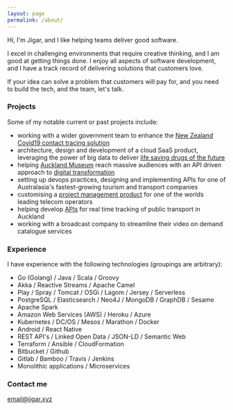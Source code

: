 ```yaml
---
layout: page
permalink: /about/
---
```


Hi, I'm Jigar, and I like helping teams deliver good software.

I excel in challenging environments that require creative thinking, and I am good at getting things done. I enjoy all 
aspects of software development, and I have a track record of delivering solutions that customers love.  

If your idea can solve a problem that customers will pay for, and you need to build the tech, and the team, let's talk.

### Projects

Some of my notable current or past projects include:
- working with a wider government team to enhance the [New Zealand Covid19 contact tracing solution](https://tracing.covid19.govt.nz/)
- architecture, design and development of a cloud SaaS product, leveraging the power of big data to deliver [life saving drugs of the future](https://www.geneious.com/biopharma/features/)
- helping [Auckland Museum](https://www.aucklandmuseum.com/) reach massive audiences with an API driven approach to [digital transformation](https://www.aucklandmuseum.com/discover/collections-online/our-data)
- setting up devops practices, designing and implementing APIs for one of Australasia's fastest-growing tourism and transport companies
- customising a [project management product](https://www.digite.com/) for one of the worlds leading telecom operators
- helping develop [APIs](https://dev-portal.at.govt.nz/) for real time tracking of public transport in Auckland
- working with a broadcast company to streamline their video on demand catalogue services

### Experience

I have experience with the following technologies (groupings are arbitrary):

- Go (Golang) / Java / Scala / Groovy
- Akka / Reactive Streams / Apache Camel
- Play / Spray / Tomcat / OSGi / Lagom / Jersey / Serverless
- PostgreSQL / Elasticsearch / Neo4J / MongoDB / GraphDB / Sesame
- Apache Spark
- Amazon Web Services (AWS) / Heroku / Azure
- Kubernetes / DC/OS / Mesos / Marathon / Docker
- Android / React Native
- REST API's / Linked Open Data / JSON-LD / Semantic Web
- Terraform / Ansible / CloudFormation
- Bitbucket / Github
- Gitlab / Bamboo / Travis / Jenkins
- Monolithic applications / Microservices 

### Contact me

[email@jigar.xyz](mailto:email@jigar.xyz)
